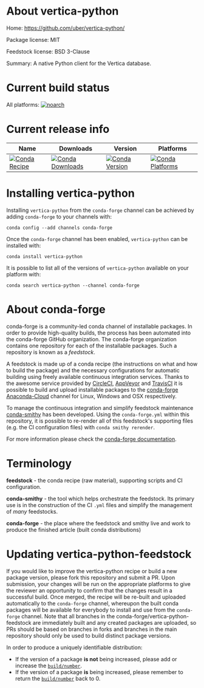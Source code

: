 About vertica-python
====================

Home: https://github.com/uber/vertica-python/

Package license: MIT

Feedstock license: BSD 3-Clause

Summary: A native Python client for the Vertica database.



Current build status
====================

All platforms:
[![noarch](https://img.shields.io/circleci/project/github/conda-forge/vertica-python-feedstock/master.svg?label=noarch)](https://circleci.com/gh/conda-forge/vertica-python-feedstock)

Current release info
====================

| Name | Downloads | Version | Platforms |
| --- | --- | --- | --- |
| [![Conda Recipe](https://img.shields.io/badge/recipe-vertica--python-green.svg)](https://anaconda.org/conda-forge/vertica-python) | [![Conda Downloads](https://img.shields.io/conda/dn/conda-forge/vertica-python.svg)](https://anaconda.org/conda-forge/vertica-python) | [![Conda Version](https://img.shields.io/conda/vn/conda-forge/vertica-python.svg)](https://anaconda.org/conda-forge/vertica-python) | [![Conda Platforms](https://img.shields.io/conda/pn/conda-forge/vertica-python.svg)](https://anaconda.org/conda-forge/vertica-python) |

Installing vertica-python
=========================

Installing `vertica-python` from the `conda-forge` channel can be achieved by adding `conda-forge` to your channels with:

```
conda config --add channels conda-forge
```

Once the `conda-forge` channel has been enabled, `vertica-python` can be installed with:

```
conda install vertica-python
```

It is possible to list all of the versions of `vertica-python` available on your platform with:

```
conda search vertica-python --channel conda-forge
```


About conda-forge
=================

conda-forge is a community-led conda channel of installable packages.
In order to provide high-quality builds, the process has been automated into the
conda-forge GitHub organization. The conda-forge organization contains one repository
for each of the installable packages. Such a repository is known as a *feedstock*.

A feedstock is made up of a conda recipe (the instructions on what and how to build
the package) and the necessary configurations for automatic building using freely
available continuous integration services. Thanks to the awesome service provided by
[CircleCI](https://circleci.com/), [AppVeyor](https://www.appveyor.com/)
and [TravisCI](https://travis-ci.org/) it is possible to build and upload installable
packages to the [conda-forge](https://anaconda.org/conda-forge)
[Anaconda-Cloud](https://anaconda.org/) channel for Linux, Windows and OSX respectively.

To manage the continuous integration and simplify feedstock maintenance
[conda-smithy](https://github.com/conda-forge/conda-smithy) has been developed.
Using the ``conda-forge.yml`` within this repository, it is possible to re-render all of
this feedstock's supporting files (e.g. the CI configuration files) with ``conda smithy rerender``.

For more information please check the [conda-forge documentation](https://conda-forge.org/docs/).

Terminology
===========

**feedstock** - the conda recipe (raw material), supporting scripts and CI configuration.

**conda-smithy** - the tool which helps orchestrate the feedstock.
                   Its primary use is in the construction of the CI ``.yml`` files
                   and simplify the management of *many* feedstocks.

**conda-forge** - the place where the feedstock and smithy live and work to
                  produce the finished article (built conda distributions)


Updating vertica-python-feedstock
=================================

If you would like to improve the vertica-python recipe or build a new
package version, please fork this repository and submit a PR. Upon submission,
your changes will be run on the appropriate platforms to give the reviewer an
opportunity to confirm that the changes result in a successful build. Once
merged, the recipe will be re-built and uploaded automatically to the
`conda-forge` channel, whereupon the built conda packages will be available for
everybody to install and use from the `conda-forge` channel.
Note that all branches in the conda-forge/vertica-python-feedstock are
immediately built and any created packages are uploaded, so PRs should be based
on branches in forks and branches in the main repository should only be used to
build distinct package versions.

In order to produce a uniquely identifiable distribution:
 * If the version of a package **is not** being increased, please add or increase
   the [``build/number``](https://conda.io/docs/user-guide/tasks/build-packages/define-metadata.html#build-number-and-string).
 * If the version of a package **is** being increased, please remember to return
   the [``build/number``](https://conda.io/docs/user-guide/tasks/build-packages/define-metadata.html#build-number-and-string)
   back to 0.
